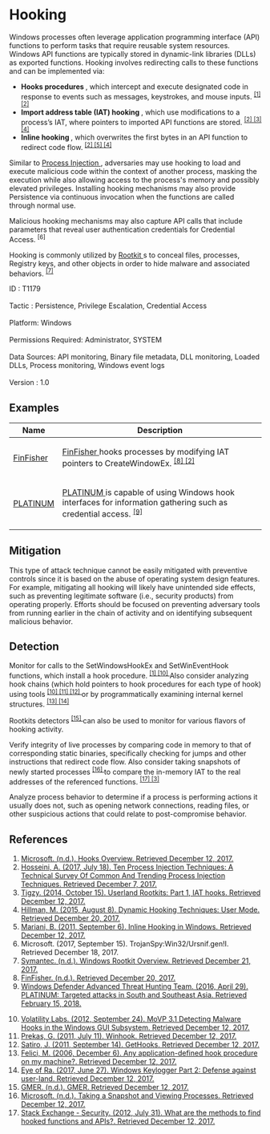 <div class="container-fluid">
 <h1>
  Hooking
 </h1>
 <div class="row">
  <div class="col-md-8 description-body">
   <p>
    Windows processes often leverage application programming interface (API) functions to perform tasks that require reusable system resources. Windows API functions are typically stored in dynamic-link libraries (DLLs) as exported functions. Hooking involves redirecting calls to these functions and can be implemented via:
   </p>
   <ul>
    <li>
     <strong>
      Hooks procedures
     </strong>
     , which intercept and execute designated code in response to events such as messages, keystrokes, and mouse inputs.
     <span class="scite-citeref-number" data-reference="Microsoft Hook Overview" id="scite-ref-1-a">
      <sup>
       <a aria-describedby="qtip-0" data-hasqtip="0" href="https://msdn.microsoft.com/library/windows/desktop/ms644959.aspx" target="_blank">
        [1]
       </a>
      </sup>
     </span>
     <span class="scite-citeref-number" data-reference="Endgame Process Injection July 2017" id="scite-ref-2-a">
      <sup>
       <a aria-describedby="qtip-1" data-hasqtip="1" href="https://www.endgame.com/blog/technical-blog/ten-process-injection-techniques-technical-survey-common-and-trending-process" target="_blank">
        [2]
       </a>
      </sup>
     </span>
    </li>
    <li>
     <strong>
      Import address table (IAT) hooking
     </strong>
     , which use modifications to a process’s IAT, where pointers to imported API functions are stored.
     <span class="scite-citeref-number" data-reference="Endgame Process Injection July 2017" id="scite-ref-2-a">
      <sup>
       <a aria-describedby="qtip-1" data-hasqtip="1" href="https://www.endgame.com/blog/technical-blog/ten-process-injection-techniques-technical-survey-common-and-trending-process" target="_blank">
        [2]
       </a>
      </sup>
     </span>
     <span class="scite-citeref-number" data-reference="Adlice Software IAT Hooks Oct 2014" id="scite-ref-3-a">
      <sup>
       <a aria-describedby="qtip-2" data-hasqtip="2" href="https://www.adlice.com/userland-rootkits-part-1-iat-hooks/" target="_blank">
        [3]
       </a>
      </sup>
     </span>
     <span class="scite-citeref-number" data-reference="MWRInfoSecurity Dynamic Hooking 2015" id="scite-ref-4-a">
      <sup>
       <a aria-describedby="qtip-3" data-hasqtip="3" href="https://www.mwrinfosecurity.com/our-thinking/dynamic-hooking-techniques-user-mode/" target="_blank">
        [4]
       </a>
      </sup>
     </span>
    </li>
    <li>
     <strong>
      Inline hooking
     </strong>
     , which overwrites the first bytes in an API function to redirect code flow.
     <span class="scite-citeref-number" data-reference="Endgame Process Injection July 2017" id="scite-ref-2-a">
      <sup>
       <a aria-describedby="qtip-1" data-hasqtip="1" href="https://www.endgame.com/blog/technical-blog/ten-process-injection-techniques-technical-survey-common-and-trending-process" target="_blank">
        [2]
       </a>
      </sup>
     </span>
     <span class="scite-citeref-number" data-reference="HighTech Bridge Inline Hooking Sept 2011" id="scite-ref-5-a">
      <sup>
       <a aria-describedby="qtip-4" data-hasqtip="4" href="https://www.exploit-db.com/docs/17802.pdf" target="_blank">
        [5]
       </a>
      </sup>
     </span>
     <span class="scite-citeref-number" data-reference="MWRInfoSecurity Dynamic Hooking 2015" id="scite-ref-4-a">
      <sup>
       <a aria-describedby="qtip-3" data-hasqtip="3" href="https://www.mwrinfosecurity.com/our-thinking/dynamic-hooking-techniques-user-mode/" target="_blank">
        [4]
       </a>
      </sup>
     </span>
    </li>
   </ul>
   <p>
    Similar to
    <a href="https://attack.mitre.org/techniques/T1055">
     Process Injection
    </a>
    , adversaries may use hooking to load and execute malicious code within the context of another process, masking the execution while also allowing access to the process's memory and possibly elevated privileges. Installing hooking mechanisms may also provide Persistence via continuous invocation when the functions are called through normal use.
   </p>
   <p>
    Malicious hooking mechanisms may also capture API calls that include parameters that reveal user authentication credentials for Credential Access.
    <span class="scite-citeref-number" data-reference="Microsoft TrojanSpy:Win32/Ursnif.gen!I Sept 2017" id="scite-ref-6-a">
     <sup>
      [6]
     </sup>
    </span>
   </p>
   <p>
    Hooking is commonly utilized by
    <a href="https://attack.mitre.org/techniques/T1014">
     Rootkit
    </a>
    s to conceal files, processes, Registry keys, and other objects in order to hide malware and associated behaviors.
    <span class="scite-citeref-number" data-reference="Symantec Windows Rootkits" id="scite-ref-7-a">
     <sup>
      <a aria-describedby="qtip-6" data-hasqtip="6" href="https://www.symantec.com/avcenter/reference/windows.rootkit.overview.pdf" target="_blank">
       [7]
      </a>
     </sup>
    </span>
   </p>
  </div>
  <div class="col-md-4">
   <div class="card">
    <div class="card-body">
     <div class="card-data">
      <span class="h5 card-title">
       ID
      </span>
      : T1179
      <br/>
      <br/>
     </div>
     <div class="card-data">
      <span class="h5 card-title">
      </span>
     </div>
     <div class="card-data">
      <span class="h5 card-title">
       Tactic
      </span>
      : Persistence, Privilege Escalation, Credential Access
      <br/>
      <br/>
     </div>
     <div class="card-data">
      <span class="h5 card-title">
       Platform:
      </span>
      Windows
      <br/>
      <br/>
     </div>
     <div class="card-data">
      <span class="h5 card-title">
       Permissions Required:
      </span>
      Administrator, SYSTEM
      <br/>
      <br/>
     </div>
     <div class="card-data">
      <span class="h5 card-title">
      </span>
     </div>
     <div class="card-data">
      <span class="h5 card-title">
       Data Sources:
      </span>
      API monitoring, Binary file metadata, DLL monitoring, Loaded DLLs, Process monitoring, Windows event logs
      <br/>
      <br/>
     </div>
     <div class="card-data">
      <span class="h5 card-title">
      </span>
     </div>
     <div class="card-data">
      <span class="h5 card-title">
      </span>
     </div>
     <div class="card-data">
      <span class="h5 card-title">
      </span>
     </div>
     <div class="card-data">
      <span class="h5 card-title">
      </span>
     </div>
     <div class="card-data">
      <span class="h5 card-title">
      </span>
     </div>
     <div class="card-data">
      <span class="h5 card-title">
      </span>
     </div>
     <div class="card-data">
      <span class="h5 card-title">
       Version
      </span>
      : 1.0
     </div>
    </div>
   </div>
  </div>
 </div>
 <h2 class="pt-3" id="examples">
  Examples
 </h2>
 <table class="table table-bordered table-light mt-2">
  <thead>
   <tr>
    <th scope="col">
     Name
    </th>
    <th scope="col">
     Description
    </th>
   </tr>
  </thead>
  <tbody class="bg-white">
   <tr>
    <td>
     <a href="https://attack.mitre.org/software/S0182">
      FinFisher
     </a>
    </td>
    <td>
     <p>
      <a href="https://attack.mitre.org/software/S0182">
       FinFisher
      </a>
      hooks processes by modifying IAT pointers to CreateWindowEx.
      <span class="scite-citeref-number" data-reference="FinFisher Citation" id="scite-ref-8-a" onclick="scrollToRef('scite-8')">
       <sup>
        <a aria-describedby="qtip-7" data-hasqtip="7" href="http://www.finfisher.com/FinFisher/index.html" target="_blank">
         [8]
        </a>
       </sup>
      </span>
      <span class="scite-citeref-number" data-reference="Endgame Process Injection July 2017" id="scite-ref-2-a" onclick="scrollToRef('scite-2')">
       <sup>
        <a aria-describedby="qtip-1" data-hasqtip="1" href="https://www.endgame.com/blog/technical-blog/ten-process-injection-techniques-technical-survey-common-and-trending-process" target="_blank">
         [2]
        </a>
       </sup>
      </span>
     </p>
    </td>
   </tr>
   <tr>
    <td>
     <a href="https://attack.mitre.org/groups/G0068">
      PLATINUM
     </a>
    </td>
    <td>
     <p>
      <a href="https://attack.mitre.org/groups/G0068">
       PLATINUM
      </a>
      is capable of using Windows hook interfaces for information gathering such as credential access.
      <span class="scite-citeref-number" data-reference="Microsoft PLATINUM April 2016" id="scite-ref-9-a" onclick="scrollToRef('scite-9')">
       <sup>
        <a aria-describedby="qtip-8" data-hasqtip="8" href="https://download.microsoft.com/download/2/2/5/225BFE3E-E1DE-4F5B-A77B-71200928D209/Platinum%20feature%20article%20-%20Targeted%20attacks%20in%20South%20and%20Southeast%20Asia%20April%202016.pdf" target="_blank">
         [9]
        </a>
       </sup>
      </span>
     </p>
    </td>
   </tr>
  </tbody>
 </table>
 <h2 class="pt-3" id="mitigation">
  Mitigation
 </h2>
 <p>
  This type of attack technique cannot be easily mitigated with preventive controls since it is based on the abuse of operating system design features. For example, mitigating all hooking will likely have unintended side effects, such as preventing legitimate software (i.e., security products) from operating properly. Efforts should be focused on preventing adversary tools from running earlier in the chain of activity and on identifying subsequent malicious behavior.
 </p>
 <h2 class="pt-3" id="detection">
  Detection
 </h2>
 <p>
  Monitor for calls to the SetWindowsHookEx and SetWinEventHook functions, which install a hook procedure.
  <span class="scite-citeref-number" data-reference="Microsoft Hook Overview" id="scite-ref-1-a">
   <sup>
    <a aria-describedby="qtip-0" data-hasqtip="0" href="https://msdn.microsoft.com/library/windows/desktop/ms644959.aspx" target="_blank">
     [1]
    </a>
   </sup>
  </span>
  <span class="scite-citeref-number" data-reference="Volatility Detecting Hooks Sept 2012" id="scite-ref-10-a">
   <sup>
    <a aria-describedby="qtip-9" data-hasqtip="9" href="https://volatility-labs.blogspot.com/2012/09/movp-31-detecting-malware-hooks-in.html" target="_blank">
     [10]
    </a>
   </sup>
  </span>
  Also consider analyzing hook chains (which hold pointers to hook procedures for each type of hook) using tools
  <span class="scite-citeref-number" data-reference="Volatility Detecting Hooks Sept 2012" id="scite-ref-10-a">
   <sup>
    <a aria-describedby="qtip-9" data-hasqtip="9" href="https://volatility-labs.blogspot.com/2012/09/movp-31-detecting-malware-hooks-in.html" target="_blank">
     [10]
    </a>
   </sup>
  </span>
  <span class="scite-citeref-number" data-reference="PreKageo Winhook Jul 2011" id="scite-ref-11-a">
   <sup>
    <a aria-describedby="qtip-10" data-hasqtip="10" href="https://github.com/prekageo/winhook" target="_blank">
     [11]
    </a>
   </sup>
  </span>
  <span class="scite-citeref-number" data-reference="Jay GetHooks Sept 2011" id="scite-ref-12-a">
   <sup>
    <a aria-describedby="qtip-11" data-hasqtip="11" href="https://github.com/jay/gethooks" target="_blank">
     [12]
    </a>
   </sup>
  </span>
  or by programmatically examining internal kernel structures.
  <span class="scite-citeref-number" data-reference="Zairon Hooking Dec 2006" id="scite-ref-13-a">
   <sup>
    <a aria-describedby="qtip-12" data-hasqtip="12" href="https://zairon.wordpress.com/2006/12/06/any-application-defined-hook-procedure-on-my-machine/" target="_blank">
     [13]
    </a>
   </sup>
  </span>
  <span class="scite-citeref-number" data-reference="EyeofRa Detecting Hooking June 2017" id="scite-ref-14-a">
   <sup>
    <a aria-describedby="qtip-13" data-hasqtip="13" href="https://eyeofrablog.wordpress.com/2017/06/27/windows-keylogger-part-2-defense-against-user-land/" target="_blank">
     [14]
    </a>
   </sup>
  </span>
 </p>
 <p>
  Rootkits detectors
  <span class="scite-citeref-number" data-reference="GMER Rootkits" id="scite-ref-15-a">
   <sup>
    <a aria-describedby="qtip-14" data-hasqtip="14" href="http://www.gmer.net/" target="_blank">
     [15]
    </a>
   </sup>
  </span>
  can also be used to monitor for various flavors of hooking activity.
 </p>
 <p>
  Verify integrity of live processes by comparing code in memory to that of corresponding static binaries, specifically checking for jumps and other instructions that redirect code flow. Also consider taking snapshots of newly started processes
  <span class="scite-citeref-number" data-reference="Microsoft Process Snapshot" id="scite-ref-16-a">
   <sup>
    <a aria-describedby="qtip-15" data-hasqtip="15" href="https://msdn.microsoft.com/library/windows/desktop/ms686701.aspx" target="_blank">
     [16]
    </a>
   </sup>
  </span>
  to compare the in-memory IAT to the real addresses of the referenced functions.
  <span class="scite-citeref-number" data-reference="StackExchange Hooks Jul 2012" id="scite-ref-17-a">
   <sup>
    <a aria-describedby="qtip-16" data-hasqtip="16" href="https://security.stackexchange.com/questions/17904/what-are-the-methods-to-find-hooked-functions-and-apis" target="_blank">
     [17]
    </a>
   </sup>
  </span>
  <span class="scite-citeref-number" data-reference="Adlice Software IAT Hooks Oct 2014" id="scite-ref-3-a">
   <sup>
    <a aria-describedby="qtip-2" data-hasqtip="2" href="https://www.adlice.com/userland-rootkits-part-1-iat-hooks/" target="_blank">
     [3]
    </a>
   </sup>
  </span>
 </p>
 <p>
  Analyze process behavior to determine if a process is performing actions it usually does not, such as opening network connections, reading files, or other suspicious actions that could relate to post-compromise behavior.
 </p>
 <h2 class="pt-3" id="references">
  References
 </h2>
 <div class="row">
  <div class="col">
   <ol>
    <li>
     <span class="scite-citation" id="scite-1">
      <span class="scite-citation-text">
       <a class="external text" href="https://msdn.microsoft.com/library/windows/desktop/ms644959.aspx" name="scite-1" rel="nofollow" target="_blank">
        Microsoft. (n.d.). Hooks Overview. Retrieved December 12, 2017.
       </a>
      </span>
     </span>
    </li>
    <li>
     <span class="scite-citation" id="scite-2">
      <span class="scite-citation-text">
       <a class="external text" href="https://www.endgame.com/blog/technical-blog/ten-process-injection-techniques-technical-survey-common-and-trending-process" name="scite-2" rel="nofollow" target="_blank">
        Hosseini, A. (2017, July 18). Ten Process Injection Techniques: A Technical Survey Of Common And Trending Process Injection Techniques. Retrieved December 7, 2017.
       </a>
      </span>
     </span>
    </li>
    <li>
     <span class="scite-citation" id="scite-3">
      <span class="scite-citation-text">
       <a class="external text" href="https://www.adlice.com/userland-rootkits-part-1-iat-hooks/" name="scite-3" rel="nofollow" target="_blank">
        Tigzy. (2014, October 15). Userland Rootkits: Part 1, IAT hooks. Retrieved December 12, 2017.
       </a>
      </span>
     </span>
    </li>
    <li>
     <span class="scite-citation" id="scite-4">
      <span class="scite-citation-text">
       <a class="external text" href="https://www.mwrinfosecurity.com/our-thinking/dynamic-hooking-techniques-user-mode/" name="scite-4" rel="nofollow" target="_blank">
        Hillman, M. (2015, August 8). Dynamic Hooking Techniques: User Mode. Retrieved December 20, 2017.
       </a>
      </span>
     </span>
    </li>
    <li>
     <span class="scite-citation" id="scite-5">
      <span class="scite-citation-text">
       <a class="external text" href="https://www.exploit-db.com/docs/17802.pdf" name="scite-5" rel="nofollow" target="_blank">
        Mariani, B. (2011, September 6). Inline Hooking in Windows. Retrieved December 12, 2017.
       </a>
      </span>
     </span>
    </li>
    <li>
     <span class="scite-citation" id="scite-6">
      <span class="scite-citation-text">
       Microsoft. (2017, September 15). TrojanSpy:Win32/Ursnif.gen!I. Retrieved December 18, 2017.
      </span>
     </span>
    </li>
    <li>
     <span class="scite-citation" id="scite-7">
      <span class="scite-citation-text">
       <a class="external text" href="https://www.symantec.com/avcenter/reference/windows.rootkit.overview.pdf" name="scite-7" rel="nofollow" target="_blank">
        Symantec. (n.d.). Windows Rootkit Overview. Retrieved December 21, 2017.
       </a>
      </span>
     </span>
    </li>
    <li>
     <span class="scite-citation" id="scite-8">
      <span class="scite-citation-text">
       <a class="external text" href="http://www.finfisher.com/FinFisher/index.html" name="scite-8" rel="nofollow" target="_blank">
        FinFisher. (n.d.). Retrieved December 20, 2017.
       </a>
      </span>
     </span>
    </li>
    <li>
     <span class="scite-citation" id="scite-9">
      <span class="scite-citation-text">
       <a class="external text" href="https://download.microsoft.com/download/2/2/5/225BFE3E-E1DE-4F5B-A77B-71200928D209/Platinum%20feature%20article%20-%20Targeted%20attacks%20in%20South%20and%20Southeast%20Asia%20April%202016.pdf" name="scite-9" rel="nofollow" target="_blank">
        Windows Defender Advanced Threat Hunting Team. (2016, April 29). PLATINUM: Targeted attacks in South and Southeast Asia. Retrieved February 15, 2018.
       </a>
      </span>
     </span>
    </li>
   </ol>
  </div>
  <div class="col">
   <ol start="10.5">
    <li>
     <span class="scite-citation" id="scite-10">
      <span class="scite-citation-text">
       <a class="external text" href="https://volatility-labs.blogspot.com/2012/09/movp-31-detecting-malware-hooks-in.html" name="scite-10" rel="nofollow" target="_blank">
        Volatility Labs. (2012, September 24). MoVP 3.1 Detecting Malware Hooks in the Windows GUI Subsystem. Retrieved December 12, 2017.
       </a>
      </span>
     </span>
    </li>
    <li>
     <span class="scite-citation" id="scite-11">
      <span class="scite-citation-text">
       <a class="external text" href="https://github.com/prekageo/winhook" name="scite-11" rel="nofollow" target="_blank">
        Prekas, G. (2011, July 11). Winhook. Retrieved December 12, 2017.
       </a>
      </span>
     </span>
    </li>
    <li>
     <span class="scite-citation" id="scite-12">
      <span class="scite-citation-text">
       <a class="external text" href="https://github.com/jay/gethooks" name="scite-12" rel="nofollow" target="_blank">
        Satiro, J. (2011, September 14). GetHooks. Retrieved December 12, 2017.
       </a>
      </span>
     </span>
    </li>
    <li>
     <span class="scite-citation" id="scite-13">
      <span class="scite-citation-text">
       <a class="external text" href="https://zairon.wordpress.com/2006/12/06/any-application-defined-hook-procedure-on-my-machine/" name="scite-13" rel="nofollow" target="_blank">
        Felici, M. (2006, December 6). Any application-defined hook procedure on my machine?. Retrieved December 12, 2017.
       </a>
      </span>
     </span>
    </li>
    <li>
     <span class="scite-citation" id="scite-14">
      <span class="scite-citation-text">
       <a class="external text" href="https://eyeofrablog.wordpress.com/2017/06/27/windows-keylogger-part-2-defense-against-user-land/" name="scite-14" rel="nofollow" target="_blank">
        Eye of Ra. (2017, June 27). Windows Keylogger Part 2: Defense against user-land. Retrieved December 12, 2017.
       </a>
      </span>
     </span>
    </li>
    <li>
     <span class="scite-citation" id="scite-15">
      <span class="scite-citation-text">
       <a class="external text" href="http://www.gmer.net/" name="scite-15" rel="nofollow" target="_blank">
        GMER. (n.d.). GMER. Retrieved December 12, 2017.
       </a>
      </span>
     </span>
    </li>
    <li>
     <span class="scite-citation" id="scite-16">
      <span class="scite-citation-text">
       <a class="external text" href="https://msdn.microsoft.com/library/windows/desktop/ms686701.aspx" name="scite-16" rel="nofollow" target="_blank">
        Microsoft. (n.d.). Taking a Snapshot and Viewing Processes. Retrieved December 12, 2017.
       </a>
      </span>
     </span>
    </li>
    <li>
     <span class="scite-citation" id="scite-17">
      <span class="scite-citation-text">
       <a class="external text" href="https://security.stackexchange.com/questions/17904/what-are-the-methods-to-find-hooked-functions-and-apis" name="scite-17" rel="nofollow" target="_blank">
        Stack Exchange - Security. (2012, July 31). What are the methods to find hooked functions and APIs?. Retrieved December 12, 2017.
       </a>
      </span>
     </span>
    </li>
   </ol>
  </div>
 </div>
</div>
